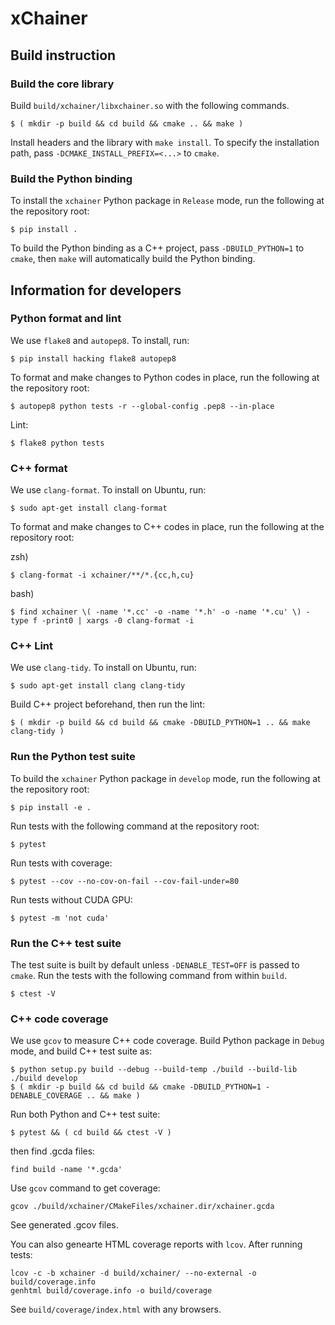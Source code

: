 # xChainer

## Build instruction

### Build the core library

Build `build/xchainer/libxchainer.so` with the following commands.

```shell-session
$ ( mkdir -p build && cd build && cmake .. && make )
```

Install headers and the library with `make install`.
To specify the installation path, pass `-DCMAKE_INSTALL_PREFIX=<...>` to `cmake`.

### Build the Python binding

To install the `xchainer` Python package in `Release` mode, run the following at the repository root:

```shell-session
$ pip install .
```

To build the Python binding as a C++ project, pass `-DBUILD_PYTHON=1` to `cmake`,
then `make` will automatically build the Python binding.

## Information for developers

### Python format and lint

We use `flake8` and `autopep8`. To install, run:

```
$ pip install hacking flake8 autopep8
```

To format and make changes to Python codes in place, run the following at the repository root:

```
$ autopep8 python tests -r --global-config .pep8 --in-place
```

Lint:

```
$ flake8 python tests
```

### C++ format

We use `clang-format`. To install on Ubuntu, run:

```
$ sudo apt-get install clang-format
```

To format and make changes to C++ codes in place, run the following at the repository root:

zsh)

```shell-session
$ clang-format -i xchainer/**/*.{cc,h,cu}
```

bash)

```shell-session
$ find xchainer \( -name '*.cc' -o -name '*.h' -o -name '*.cu' \) -type f -print0 | xargs -0 clang-format -i
```

### C++ Lint

We use `clang-tidy`. To install on Ubuntu, run:

```
$ sudo apt-get install clang clang-tidy
```

Build C++ project beforehand, then run the lint:

```
$ ( mkdir -p build && cd build && cmake -DBUILD_PYTHON=1 .. && make clang-tidy )
```

### Run the Python test suite

To build the `xchainer` Python package in `develop` mode, run the following at the repository root:

```shell-session
$ pip install -e .
```

Run tests with the following command at the repository root:

```shell-session
$ pytest
```

Run tests with coverage:

```shell-session
$ pytest --cov --no-cov-on-fail --cov-fail-under=80
```

Run tests without CUDA GPU:

```shell-session
$ pytest -m 'not cuda'
```

### Run the C++ test suite

The test suite is built by default unless `-DENABLE_TEST=OFF` is passed to `cmake`.
Run the tests with the following command from within `build`.

```shell-session
$ ctest -V
```

### C++ code coverage

We use `gcov` to measure C++ code coverage.
Build Python package in `Debug` mode, and build C++ test suite as:

```
$ python setup.py build --debug --build-temp ./build --build-lib ./build develop
$ ( mkdir -p build && cd build && cmake -DBUILD_PYTHON=1 -DENABLE_COVERAGE .. && make )
```

Run both Python and C++ test suite:

```shell-session
$ pytest && ( cd build && ctest -V )
```

then find .gcda files:

```shell-session
find build -name '*.gcda'
```

Use `gcov` command to get coverage:

```shell-session
gcov ./build/xchainer/CMakeFiles/xchainer.dir/xchainer.gcda
```

See generated .gcov files.

You can also genearte HTML coverage reports with `lcov`. After running tests:

```shell-session
lcov -c -b xchainer -d build/xchainer/ --no-external -o build/coverage.info
genhtml build/coverage.info -o build/coverage
```

See `build/coverage/index.html` with any browsers.

